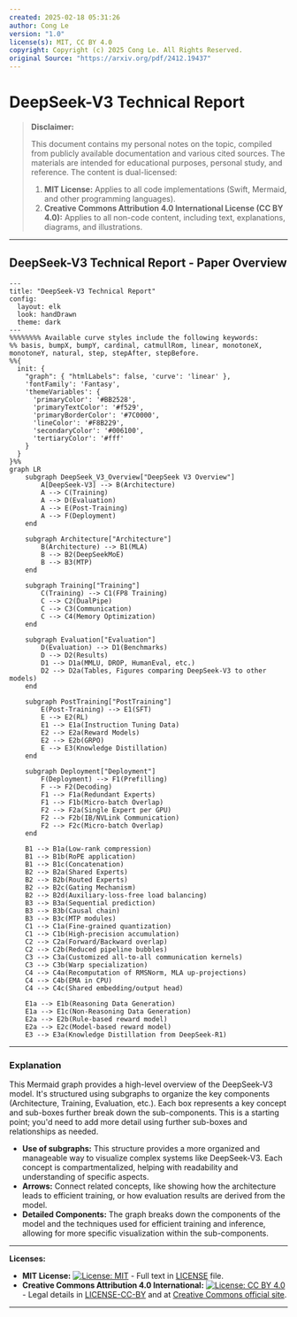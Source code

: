 ```yaml
---
created: 2025-02-18 05:31:26
author: Cong Le
version: "1.0"
license(s): MIT, CC BY 4.0
copyright: Copyright (c) 2025 Cong Le. All Rights Reserved.
original Source: "https://arxiv.org/pdf/2412.19437"
---
```




# DeepSeek-V3 Technical Report
> **Disclaimer:**
>
> This document contains my personal notes on the topic,
> compiled from publicly available documentation and various cited sources.
> The materials are intended for educational purposes, personal study, and reference.
> The content is dual-licensed:
> 1. **MIT License:** Applies to all code implementations (Swift, Mermaid, and other programming languages).
> 2. **Creative Commons Attribution 4.0 International License (CC BY 4.0):** Applies to all non-code content, including text, explanations, diagrams, and illustrations.
---

## DeepSeek-V3 Technical Report - Paper Overview


```mermaid
---
title: "DeepSeek-V3 Technical Report"
config:
  layout: elk
  look: handDrawn
  theme: dark
---
%%%%%%%% Available curve styles include the following keywords:
%% basis, bumpX, bumpY, cardinal, catmullRom, linear, monotoneX, monotoneY, natural, step, stepAfter, stepBefore.
%%{
  init: {
    "graph": { "htmlLabels": false, 'curve': 'linear' },
    'fontFamily': 'Fantasy',
    'themeVariables': {
      'primaryColor': '#BB2528',
      'primaryTextColor': '#f529',
      'primaryBorderColor': '#7C0000',
      'lineColor': '#F8B229',
      'secondaryColor': '#006100',
      'tertiaryColor': '#fff'
    }
  }
}%%
graph LR
    subgraph DeepSeek_V3_Overview["DeepSeek V3 Overview"]
        A[DeepSeek-V3] --> B(Architecture)
        A --> C(Training)
        A --> D(Evaluation)
        A --> E(Post-Training)
        A --> F(Deployment)
    end
    
    subgraph Architecture["Architecture"]
        B(Architecture) --> B1(MLA)
        B --> B2(DeepSeekMoE)
        B --> B3(MTP)
    end

    subgraph Training["Training"]
        C(Training) --> C1(FP8 Training)
        C --> C2(DualPipe)
        C --> C3(Communication)
        C --> C4(Memory Optimization)
    end

    subgraph Evaluation["Evaluation"]
        D(Evaluation) --> D1(Benchmarks)
        D --> D2(Results)
        D1 --> D1a(MMLU, DROP, HumanEval, etc.)
        D2 --> D2a(Tables, Figures comparing DeepSeek-V3 to other models)
    end

    subgraph PostTraining["PostTraining"]
        E(Post-Training) --> E1(SFT)
        E --> E2(RL)
        E1 --> E1a(Instruction Tuning Data)
        E2 --> E2a(Reward Models)
        E2 --> E2b(GRPO)
        E --> E3(Knowledge Distillation)
    end
    
    subgraph Deployment["Deployment"]
        F(Deployment) --> F1(Prefilling)
        F --> F2(Decoding)
        F1 --> F1a(Redundant Experts)
        F1 --> F1b(Micro-batch Overlap)
        F2 --> F2a(Single Expert per GPU)
        F2 --> F2b(IB/NVLink Communication)
        F2 --> F2c(Micro-batch Overlap)
    end

    B1 --> B1a(Low-rank compression)
    B1 --> B1b(RoPE application)
    B1 --> B1c(Concatenation)
    B2 --> B2a(Shared Experts)
    B2 --> B2b(Routed Experts)
    B2 --> B2c(Gating Mechanism)
    B2 --> B2d(Auxiliary-loss-free load balancing)
    B3 --> B3a(Sequential prediction)
    B3 --> B3b(Causal chain)
    B3 --> B3c(MTP modules)
    C1 --> C1a(Fine-grained quantization)
    C1 --> C1b(High-precision accumulation)
    C2 --> C2a(Forward/Backward overlap)
    C2 --> C2b(Reduced pipeline bubbles)
    C3 --> C3a(Customized all-to-all communication kernels)
    C3 --> C3b(Warp specialization)
    C4 --> C4a(Recomputation of RMSNorm, MLA up-projections)
    C4 --> C4b(EMA in CPU)
    C4 --> C4c(Shared embedding/output head)
    
    E1a --> E1b(Reasoning Data Generation)
    E1a --> E1c(Non-Reasoning Data Generation)
    E2a --> E2b(Rule-based reward model)
    E2a --> E2c(Model-based reward model)
    E3 --> E3a(Knowledge Distillation from DeepSeek-R1)

```


----

### Explanation

This Mermaid graph provides a high-level overview of the DeepSeek-V3 model.  It's structured using subgraphs to organize the key components (Architecture, Training, Evaluation, etc.).  Each box represents a key concept and sub-boxes further break down the sub-components.  This is a starting point; you'd need to add more detail using further sub-boxes and relationships as needed.

* **Use of subgraphs:** This structure provides a more organized and manageable way to visualize complex systems like DeepSeek-V3.  Each concept is compartmentalized, helping with readability and understanding of specific aspects.
* **Arrows:**  Connect related concepts, like showing how the architecture leads to efficient training, or how evaluation results are derived from the model.
* **Detailed Components:**  The graph breaks down the components of the model and the techniques used for efficient training and inference, allowing for more specific visualization within the sub-components.


---
**Licenses:**

- **MIT License:**  [![License: MIT](https://img.shields.io/badge/License-MIT-yellow.svg)](LICENSE) - Full text in [LICENSE](LICENSE) file.
- **Creative Commons Attribution 4.0 International:** [![License: CC BY 4.0](https://licensebuttons.net/l/by/4.0/88x31.png)](LICENSE-CC-BY) - Legal details in [LICENSE-CC-BY](LICENSE-CC-BY) and at [Creative Commons official site](http://creativecommons.org/licenses/by/4.0/).

---